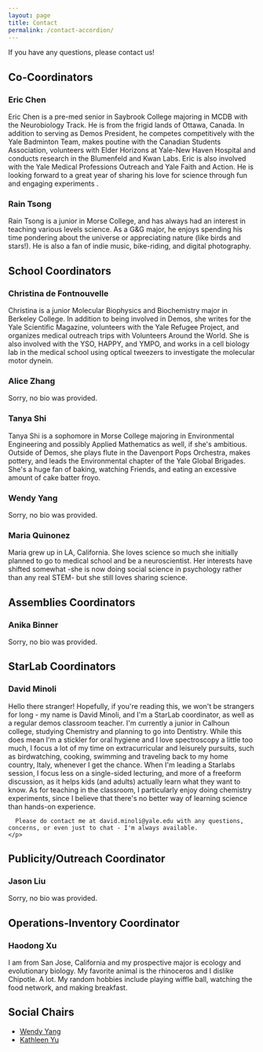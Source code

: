```yaml
---
layout: page
title: Contact
permalink: /contact-accordion/
---
```


If you have any questions, please contact us!

<link rel="stylesheet" href="//code.jquery.com/ui/1.11.0/themes/smoothness/jquery-ui.css">
<script src="//code.jquery.com/jquery-1.10.2.js"></script>
<script src="//code.jquery.com/ui/1.11.0/jquery-ui.js"></script>
<script>
$(function() {
  $( "#accordion" ).accordion();
  $( "#accordion2" ).accordion();
  $( "#accordion3" ).accordion();
  $( "#accordion4" ).accordion();
  $( "#accordion5" ).accordion();
  $( "#accordion6" ).accordion();
});
</script>


Co-Coordinators 
--------------- 
<div id="accordion">
  <h3>Eric Chen</h3>
  <div>
    <p>
      Eric Chen is a pre-med senior in Saybrook College majoring in MCDB with the Neurobiology Track. He
      is from the frigid lands of Ottawa, Canada. In addition to serving as Demos President, he competes
      competitively with the Yale Badminton Team, makes poutine with the Canadian Students Association,
      volunteers with Elder Horizons at Yale-New Haven Hospital and conducts research in the Blumenfeld
      and Kwan Labs. Eric is also involved with the Yale Medical Professions Outreach and Yale Faith and
      Action. He is looking forward to a great year of sharing his love for science through fun and
      engaging experiments . 
    </p>
  </div>
  <h3>Rain Tsong</h3>
  <div>
    <p>
      Rain Tsong is a junior in Morse College, and has always had an interest in teaching various levels
      science. As a G&G major, he enjoys spending his time pondering about the universe or appreciating
      nature (like birds and stars!). He is also a fan of indie music, bike-riding, and digital
      photography.
    </p>
  </div>
</div>


School Coordinators  
-------------------
<div id="accordion2">
  <h3>Christina de Fontnouvelle</h3>
  <div>
    <p>
      Christina is a junior Molecular Biophysics and Biochemistry major in Berkeley College. In addition
      to being involved in Demos, she writes for the Yale Scientific Magazine, volunteers with the Yale
      Refugee Project, and organizes medical outreach trips with Volunteers Around the World. She is also
      involved with the YSO, HAPPY, and YMPO, and works in a cell biology lab in the medical school using
      optical tweezers to investigate the molecular motor dynein.
    </p>
  </div>
  <h3>Alice Zhang</h3>
  <div>
    <p>
      Sorry, no bio was provided.
    </p>
  </div>
  <h3>Tanya Shi</h3>
  <div>
    <p>
      Tanya Shi is a sophomore in Morse College majoring in Environmental Engineering and possibly Applied
      Mathematics as well, if she's ambitious. Outside of Demos, she plays flute in the Davenport Pops
      Orchestra, makes pottery, and leads the Environmental chapter of the Yale Global Brigades. She's a
      huge fan of baking, watching Friends, and eating an excessive amount of cake batter froyo.
    </p>
  </div>
  <h3>Wendy Yang</h3>
  <div>
    <p>
      Sorry, no bio was provided.
    </p>
  </div>
  <h3>Maria Quinonez</h3>
  <div>
    <p>
      Maria grew up in LA, California. She loves science so much she initially planned to go to medical
      school and be a neuroscientist. Her interests have shifted somewhat -she is now doing social science
      in psychology rather than any real STEM- but she still loves sharing science.
    </p>
  </div>
</div>


Assemblies Coordinators
-----------------------
<div id="accordion3">
  <h3>Anika Binner</h3>
  <div>
    <p>
      Sorry, no bio was provided.
    </p>
  </div>
</div>


StarLab Coordinators
--------------------
<div id="accordion4">
  <h3>David Minoli</h3>
  <div>
    <p>
      Hello there stranger!  Hopefully, if you're reading this, we won't be strangers for long - my name
      is David Minoli, and I'm a StarLab coordinator, as well as a regular demos classroom teacher.  I'm
      currently a junior in Calhoun college, studying Chemistry and planning to go into Dentistry.  While
      this does mean I'm a stickler for oral hygiene and I love spectroscopy a little too much, I focus a
      lot of my time on extracurricular and leisurely pursuits, such as birdwatching, cooking, swimming
      and traveling back to my home country, Italy, whenever I get the chance.  When I'm leading a
      Starlabs session, I focus less on a single-sided lecturing, and more of a freeform discussion, as it
      helps kids (and adults) actually learn what they want to know.  As for teaching in the classroom, I
      particularly enjoy doing chemistry experiments, since I believe that there's no better way of
      learning science than hands-on experience.  
      
      Please do contact me at david.minoli@yale.edu with any questions, concerns, or even just to chat - I'm always available.
    </p>
  </div>
</div>

Publicity/Outreach Coordinator
------------------------------
<div id="accordion5">
  <h3>Jason Liu</h3>
  <div>
    <p>
      Sorry, no bio was provided.
    </p>
  </div>
</div>


Operations-Inventory Coordinator
---------------------------------
<div id="accordion6">
  <h3>Haodong Xu</h3>
  <div>
    <p>
      I am from San Jose, California and my prospective major is ecology and evolutionary biology. My
      favorite animal is the rhinoceros and I dislike Chipotle. A lot. My random hobbies include playing
      wiffle ball, watching the food network, and making breakfast. 
    </p>
  </div>
</div>


Social Chairs
-------------
- [Wendy Yang](mailto:wendy.yang@yale.edu)
- [Kathleen Yu](mailto:kathleen.yu@yale.edu)
